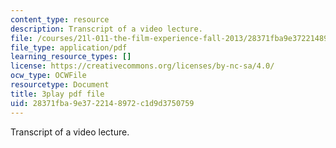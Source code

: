```yaml
---
content_type: resource
description: Transcript of a video lecture.
file: /courses/21l-011-the-film-experience-fall-2013/28371fba9e3722148972c1d9d3750759_HypQZfQPtYk.pdf
file_type: application/pdf
learning_resource_types: []
license: https://creativecommons.org/licenses/by-nc-sa/4.0/
ocw_type: OCWFile
resourcetype: Document
title: 3play pdf file
uid: 28371fba-9e37-2214-8972-c1d9d3750759
---
```

Transcript of a video lecture.
